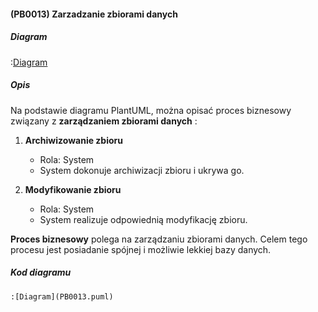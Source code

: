#### (PB0013) Zarzadzanie zbiorami danych

##### Diagram

:[Diagram](PB0013.puml)


##### Opis

Na podstawie diagramu PlantUML, można opisać proces biznesowy związany z **zarządzaniem zbiorami danych** :

1. **Archiwizowanie zbioru**
   - Rola: System
   - System dokonuje archiwizacji zbioru i ukrywa go.

2. **Modyfikowanie zbioru**
   - Rola: System
   - System realizuje odpowiednią modyfikację zbioru.

**Proces biznesowy**  polega na zarządzaniu zbiorami danych. Celem tego procesu jest posiadanie spójnej i możliwie lekkiej bazy danych.

##### Kod diagramu
```
:[Diagram](PB0013.puml)
```
